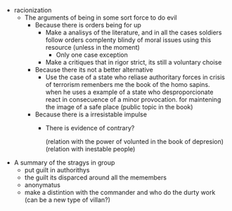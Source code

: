 - racionization
	- The arguments of being in some sort force to do evil
		- Because there is orders being for up
			- Make a analisys of the literature, and in all the cases soldiers follow orders complenty blindy of moral issues using this resource (unless in the moment)
				- Only one case exception
			- Make a critiques that in rigor strict, its still a voluntary choise
		- Because there its not a better alternative
			- Use the case of a state who reliase authoritary forces in crisis of terrorism
				remenbers me the book of the homo sapins. when he uses a example of a state who desproporcionate react in consecuence of a minor provocation. for maintening the image of a safe place (public topic in the book)
		- Because there is a irresistable impulse
			- There is evidence of contrary?

				(relation with the power of volunted in the book of depresion)
				(relation with inestable people)
- A summary of the stragys in group
	- put guilt in authorithys
	- the guilt its disparced around all the memembers
	- anonymatus
	- make a distintion with the commander and who do the durty work
		(can be a new type of villan?)